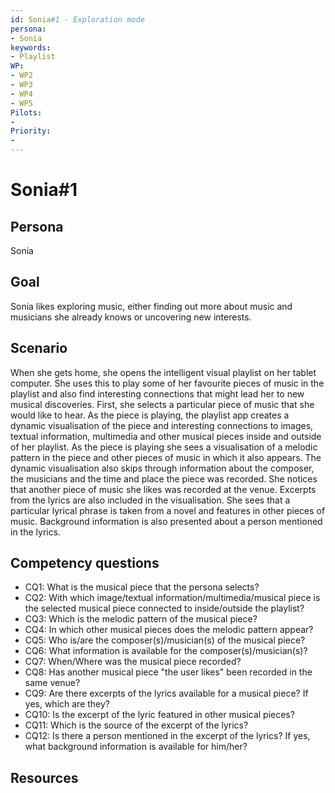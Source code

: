 ```yaml
---
id: Sonia#1 - Exploration mode
persona: 
- Sonia
keywords: 
- Playlist
WP:
- WP2
- WP3
- WP4
- WP5
Pilots:
- 
Priority:
- 
---
```

# Sonia#1

## Persona
Sonia

## Goal
Sonia likes exploring music, either finding out more about music and musicians she already knows or uncovering new interests.

## Scenario  
When she gets home, she opens the intelligent visual playlist on her tablet computer. She uses this to play some of her favourite pieces of music in the playlist and also find interesting connections that might lead her to new musical discoveries.  First, she selects a particular piece of music that she would like to hear. As the piece is playing, the playlist app creates a dynamic visualisation of the piece and interesting connections to images, textual information, multimedia and other musical pieces inside and outside of her playlist. As the piece is playing she sees a visualisation of a melodic pattern in the piece and other pieces of music in which it also appears. The dynamic visualisation also skips through information about the composer, the musicians and the time and place the piece was recorded. She notices that another piece of music she likes was recorded at the venue. Excerpts from the lyrics are also included in the visualisation. She sees that a particular lyrical phrase is taken from a novel and features in other pieces of music. Background information is also presented about a person mentioned in the lyrics.


## Competency questions 

- CQ1: What is the musical piece that the persona selects?
- CQ2: With which image/textual information/multimedia/musical piece is the selected musical piece connected to inside/outside the playlist?
- CQ3: Which is the melodic pattern of the musical piece?
- CQ4: In which other musical pieces does the melodic pattern appear?
- CQ5: Who is/are the composer(s)/musician(s) of the musical piece?
- CQ6: What information is available for the composer(s)/musician(s)?
- CQ7: When/Where was the musical piece recorded?
- CQ8: Has another musical piece "the user likes" been recorded in the same venue?
- CQ9: Are there excerpts of the lyrics available for a musical piece? If yes, which are they?
- CQ10: Is the excerpt of the lyric featured in other musical pieces?
- CQ11: Which is the source of the excerpt of the lyrics?
- CQ12: Is there a person mentioned in the excerpt of the lyrics? If yes, what background information is available for him/her?

## Resources

